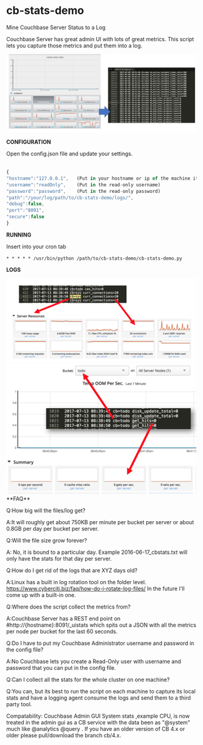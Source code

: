 # cb-stats-demo
Mine Couchbase Server Status to a Log

Couchbase Server has great admin UI with lots of great metrics.
This script lets you capture those metrics and put them into a log.

<img src="img/cb-stats-work.png">

**CONFIGURATION** 

Open the config.json file and update your settings.
```javascript

{
"hostname":"127.0.0.1",   (Put in your hostname or ip of the machine it getting the stats from)
"username":"readOnly",    (Put in the read-only username)
"password":"password",    (Put in the read-only password)
"path":"/your/log/path/to/cb-stats-demo/logs/",
"debug":false,
"port":"8091",
"secure":false
}
```
**RUNNING**

Insert into your cron tab 
```
* * * * * /usr/bin/python /path/to/cb-stats-demo/cb-stats-demo.py
```

**LOGS**

<img src="img/cb-stats-sys-data.png">

<img src="img/cb-stats-bucket-data.png">
**FAQ**

Q:How big will the files/log get?

A:It will roughly get about 750KB per minute per bucket per server or about 0.8GB per day per bucket per server.


Q:Will the file size grow forever?

A: No, it is bound to a particular day. Example 2016-06-17_cbstats.txt will only have the stats for that day per server.


Q:How do I get rid of the logs that are XYZ days old?

A:Linux has a built in log rotation tool on the folder level. https://www.cyberciti.biz/faq/how-do-i-rotate-log-files/
In the future I'll come up with a built-in one.


Q:Where does the script collect the metrics from?

A:Couchbase Server has a REST end point on #http://{hostname}:8091/_uistats
which spits out a JSON with all the metrics per node per bucket for the last 60 seconds.


Q:Do I have to put my Couchbase Administrator username and password in the config file?

A:No Couchbase lets you create a Read-Only user with username and password that you can put in the config file.


Q:Can I collect all the stats for the whole cluster on one machine?

Q:You can, but its best to run the script on each machine to capture its local stats and have a logging agent consume the logs and send them to a third party tool.


Compatability: Couchbase Admin GUI System stats ,example CPU, is now treated in the admin gui as a CB service with the data been as "@system" much like @analytics @query . If you have an older version of CB 4.x or older please pull/download the branch  cb/4.x.
